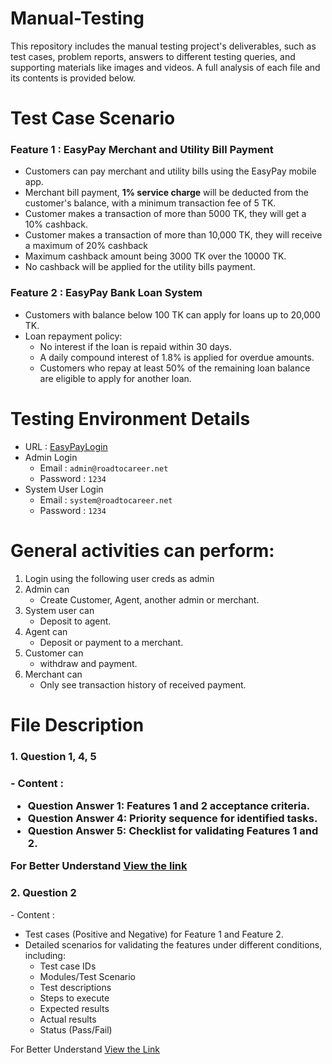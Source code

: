 # Manual-Testing
This repository includes the manual testing project's deliverables, such as test cases, problem reports, answers to different testing queries, and supporting materials like images and videos. A full analysis of each file and its contents is provided below.

# Test Case Scenario
<h3>Feature 1 : EasyPay Merchant and Utility Bill Payment</h3>

- Customers can pay merchant and utility bills using the EasyPay mobile app.
- Merchant bill payment, <b>1% service charge</b> will be deducted from the customer's balance, with a minimum transaction fee of 5 TK.
- Customer makes a transaction of more than 5000 TK, they will get a 10% cashback.
- Customer makes a transaction of more than 10,000 TK, they will receive a maximum of 20% cashback
- Maximum cashback amount being 3000 TK over the 10000 TK.
- No cashback will be applied for the utility bills payment.

<h3>Feature 2 : EasyPay Bank Loan System</h3>

- Customers with balance below 100 TK can apply for loans up to 20,000 TK.
- Loan repayment policy:
   - No interest if the loan is repaid within 30 days.
   - A daily compound interest of 1.8% is applied for overdue amounts.
   - Customers who repay at least 50% of the remaining loan balance are eligible to apply for another loan.

# Testing Environment Details
- URL : [EasyPayLogin](https://master.d1zgfbpp372908.amplifyapp.com/login)
- Admin Login
   - Email : `admin@roadtocareer.net`
   - Password : `1234`
- System User Login
   - Email : `system@roadtocareer.net`
   - Password : `1234`

# General activities can perform:
1. Login using the following user creds as admin
2. Admin can
   - Create Customer, Agent, another admin or merchant.
3. System user can
   - Deposit to agent.
4. Agent can
   - Deposit or payment to a merchant.
5. Customer can
   - withdraw and payment.
6. Merchant can
   - Only see transaction history of received payment.

# File Description
<h3>1. Question 1, 4, 5</h3>
<h3>- Content :

   - Question Answer 1: Features 1 and 2 acceptance criteria.
   - Question Answer 4: Priority sequence for identified tasks.
   - Question Answer 5: Checklist for validating Features 1 and 2.
     
For Better Understand [View the link](https://docs.google.com/document/d/1aFA0F8cF7iI10bR7s7VqFDnKV7pGKF9O/edit?usp=sharing&ouid=101261480016291433708&rtpof=true&sd=true)

<h3>2. Question 2</h3>
- Content :

  - Test cases (Positive and Negative) for Feature 1 and Feature 2.
  - Detailed scenarios for validating the features under different conditions, including:
     - Test case IDs
     - Modules/Test Scenario
     - Test descriptions
     - Steps to execute
     - Expected results
     - Actual results
     - Status (Pass/Fail)

 For Better Understand [View the Link](https://docs.google.com/spreadsheets/d/1TrgE-LgDYqXd-Ik1GPABb0LDWB01uuaD/edit?usp=sharing&ouid=101261480016291433708&rtpof=true&sd=true)



